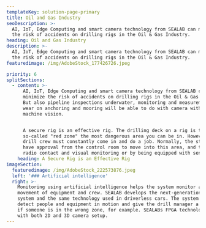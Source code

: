 ```yaml
---
templateKey: solution-page-primary
title: Oil and Gas Industry
seoDescription: >-
  AI, IoT, Edge Computing and smart camera technology from SEALAB can minimize
  the risk of accidents on drilling rigs in the Oil & Gas Industry.
heading: Oil and Gas Industry
description: >-
  AI, IoT, Edge Computing and smart camera technology from SEALAB can minimize
  the risk of accidents on drilling rigs in the Oil & Gas Industry.
featuredimage: /img/AdobeStock_177426726.jpeg

priority: 6
splitSections:
  - content: >-
      AI, IoT, Edge Computing and smart camera technology from SEALAB can
      minimize the risk of accidents on drilling rigs in the Oil & Gas Industry.
      But also pipeline inspections underwater, monitoring and measurement of
      wear on anchoring and mooring will be able to do with camera with built-in
      machine vision.


      A secure rig is an effective rig. The drilling deck on a rig is the
      so-called "red zone" the most dangerous area you can be in. However, the
      drill crew must constantly come in and do a job. Normally, the staff must
      have approval from the control room to move into this area, and then with
      radio contact and visual monitoring or by being equipped with sensors.
    heading: A Secure Rig is an Effective Rig
imageSection:
  featuredimage: /img/AdobeStock_222573876.jpeg
  left: '### Artificial intelligence'
  right: >-
    Monitoring using artificial intelligence helps the system monitor all
    movement of equipment and crew. SEALAB develops the next-generation safety
    system and the same technology used in driverless cars. The system can
    detect people and equipment in motion and give the drill manager a warning
    if someone is in the wrong zone, for example. SEALABs FPGA technology works
    with both 2D and 3D camera setup.
---
```


